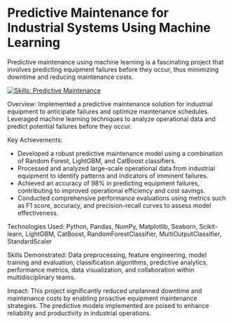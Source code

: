 #  Predictive Maintenance for Industrial Systems Using Machine Learning
Predictive maintenance using machine learning is a fascinating project that involves predicting equipment failures before they occur, thus minimizing downtime and reducing maintenance costs. 


[![Skills: Predictive Maintenance](https://img.shields.io/badge/Skills-Predictive_Maintenance-blueviolet?style=flat-square&logo=data:image/png;base64,iVBORw0KGgoAAAANSUhEUgAAABQAAAAUCAYAAACNiR0NAAABhklEQVQ4T7WTW0/DMAyGjxudKILdE0s1Zi0lFDbGCgU4cGODAEfAovwO8PpR5zAv1f5BFE3dZpNK3BU8F6XSRrMvoi/Sjsd/wOY3W6Gg4gZZ8xkM/KB6ZwHwI9g7gMUBsz2eCBbx2A4p2rSdoA2nJmO28kZg2+HK+Dg5LLOA7BQDA5fV42kCvA5zQ1Lc0llhAFiR6TlPs8Ity9QcDNw0meO2FOi8N/hwJxh+ucnOs1thF1cF1Kfx7e2ITnx5xRGL9VHdF+qJPh8kC9GfB3qOKpCeLvgPBuAVwmwBvFNd0PH4+lnPRpAl+oanbUgJp3BcR2tCLjPKRCO4az+bACs1EC/kRrxEcV5X8Cu1VZx/KfNbFtO2/XrDfZ+56vHJtBfJtdYwAAAABJRU5ErkJggg==)](https://github.com/amarjeetamrat910)

Overview:
Implemented a predictive maintenance solution for industrial equipment to anticipate failures and optimize maintenance schedules. Leveraged machine learning techniques to analyze operational data and predict potential failures before they occur.

Key Achievements:
- Developed a robust predictive maintenance model using a combination of Random Forest, LightGBM, and CatBoost classifiers.
- Processed and analyzed large-scale operational data from industrial equipment to identify patterns and indicators of imminent failures.
- Achieved an accuracy of 98% in predicting equipment failures, contributing to improved operational efficiency and cost savings.
- Conducted comprehensive performance evaluations using metrics such as F1 score, accuracy, and precision-recall curves to assess model effectiveness.

Technologies Used:
Python, Pandas, NumPy, Matplotlib, Seaborn, Scikit-learn, LightGBM, CatBoost, RandomForestClassifier, MultiOutputClassifier, StandardScaler

Skills Demonstrated:
Data preprocessing, feature engineering, model training and evaluation, classification algorithms, predictive analytics, performance metrics, data visualization, and collaboration within multidisciplinary teams.

Impact:
This project significantly reduced unplanned downtime and maintenance costs by enabling proactive equipment maintenance strategies. The predictive models implemented are poised to enhance reliability and productivity in industrial operations.


